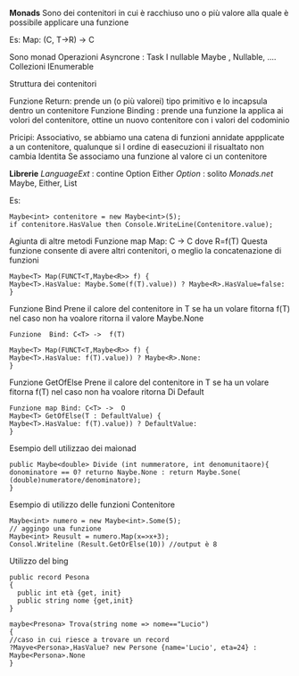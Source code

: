 **Monads**
Sono dei contenitori in cui è racchiuso uno o più valore alla quale è possibile applicare una funzione

Es:
Map: (C<T>, T->R) -> C<R>

Sono monad
Operazioni Asyncrone :
Task<T>
I nullable
Maybe<T> , Nullable<T>, ....
Collezioni
IEnumerable<T>

Struttura dei contenitori

Funzione Return: prende un (o più valorei) tipo primitivo e lo incapsula dentro un contenitore
Funzione Binding : prende una funzione la applica ai volori del contenitore, ottine un nuovo contenitore con i valori del codominio

Pricipi:
Associativo, se abbiamo una catena di funzioni annidate appplicate a un contenitore, qualunque si l  ordine di easecuzioni il risualtato non cambia
Identita Se associamo una funzione al valore ci un contenitore

**Librerie**
_LanguageExt_ : contine Option<t> Either<T>
_Option_ : solito
_Monads.net_
Maybe<T>, Either<T>, List<T>

Es:
```
Maybe<int> contenitore = new Maybe<int>(5);
if contenitore.HasValue then Console.WriteLine(Contenitore.value);
```

Agiunta di altre metodi 
Funzione map Map: C<T> ->  C<R>   dove  R=f(T)
Questa funzione consente di avere altri contenitori, o meglio la concatenazione di funzioni
```
Maybe<T> Map(FUNCT<T,Maybe<R>> f) {
Maybe<T>.HasValue: Maybe.Some(f(T).value)) ? Maybe<R>.HasValue=false:
}
```
Funzione  Bind
Prene il calore del contenitore in T se ha un volare fitorna f(T) nel caso non ha voalore ritorna il valore Maybe<T>.None
```
Funzione  Bind: C<T> ->  f(T)

Maybe<T> Map(FUNCT<T,Maybe<R>> f) {
Maybe<T>.HasValue: f(T).value)) ? Maybe<R>.None:
}
```
Funzione  GetOfElse
Prene il calore del contenitore in T se ha un volare fitorna f(T) nel caso non ha voalore ritorna Di Default
```
Funzione map Bind: C<T> ->  O 
Maybe<T> GetOfElse(T : DefaultValue) {
Maybe<T>.HasValue: f(T).value)) ? DefaultValue:
}
```

Esempio dell utilizzao dei maìonad
```
public Maybe<double> Divide (int nummeratore, int denomunitaore){
donominatore == 0? returno Naybe.None : return Maybe.Sone( (double)numeratore/denominatore);
}
```
Esempio di utilizzo delle funzioni Contenitore
```
Maybe<int> numero = new Maybe<int>.Some(5);
// aggingo una funzione 
Maybe<int> Reusult = numero.Map(x=>x+3);
Consol.Writeline (Result.GetOrElse(10)) //output è 8
```
Utilizzo del bing
```
public record Pesona
{
  public int età {get, init}
  public string nome {get,init}
}

maybe<Presona> Trova(string nome => nome=="Lucio")
{
//caso in cui riesce a trovare un record
?Mayve<Persona>,HasValue? new Persone {name='Lucio', eta=24} : Maybe<Persona>.None
}


